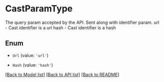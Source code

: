 # CastParamType

The query param accepted by the API. Sent along with identifier param. url - Cast identifier is a url hash - Cast identifier is a hash 

## Enum

* `Url` (value: `'url'`)

* `Hash` (value: `'hash'`)

[[Back to Model list]](../README.md#documentation-for-models) [[Back to API list]](../README.md#documentation-for-api-endpoints) [[Back to README]](../README.md)
